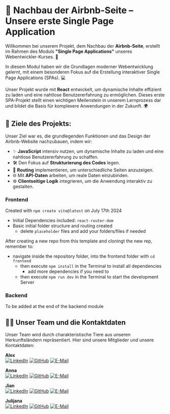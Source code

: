 

# 🌟 Nachbau der Airbnb-Seite – Unsere erste Single Page Application

Willkommen bei unserem Projekt, dem Nachbau der **Airbnb-Seite**, erstellt im Rahmen des Moduls **"Single Page Applications"** unseres Webentwickler-Kurses. 🚀

In diesem Modul haben wir die Grundlagen moderner Webentwicklung gelernt, mit einem besonderen Fokus auf die Erstellung interaktiver Single Page Applications (SPAs). 💻 

Unser Projekt wurde mit **React** entwickelt, um dynamische Inhalte effizient zu laden und eine nahtlose Benutzererfahrung zu ermöglichen. Dieses erste SPA-Projekt stellt einen wichtigen Meilenstein in unserem Lernprozess dar und bildet die Basis für komplexere Anwendungen in der Zukunft. 🌍

## 🔑 Ziele des Projekts:
Unser Ziel war es, die grundlegenden Funktionen und das Design der Airbnb-Website nachzubauen, indem wir:
- ✨ **JavaScript** intensiv nutzen, um dynamische Inhalte zu laden und eine nahtlose Benutzererfahrung zu schaffen.
- 🛠️ Den Fokus auf **Strukturierung des Codes** legen.
- 🔄 **Routing** implementieren, um unterschiedliche Seiten anzuzeigen.
- 🌐 Mit **API-Daten** arbeiten, um reale Daten einzubinden.
- ⚙️ **Clientseitige Logik** integrieren, um die Anwendung interaktiv zu gestalten.

### Frontend

Created with `npm create vite@latest` on July 17th 2024

-   Initial Dependencies included: `react-router-dom`
-   Basic initial folder structure and routing created
    -   delete `placeholder` files and add your folders/files if needed

After creating a new repo from this template and cloningt the new rep, remember to:

-   navigate inside the repository folder, into the frontend folder with `cd frontend`
    -   then execute `npm install` in the Terminal to install all dependencies
        -   add more dependencies if you need to
    -   then execute `npm run dev` in the Terminal to start the development Server

### Backend

To be added at the end of the backend module

## 👩‍💻 Unser Team und die Kontaktdaten

Unser Team wird durch charakteristische Tiere aus unseren Herkunftsländern repräsentiert. Hier sind unsere Mitglieder und unsere Kontaktdaten:

  **Alex**  
  [![LinkedIn](https://img.shields.io/badge/-LinkedIn-0A66C2?style=for-the-badge&logo=linkedin&logoColor=white)](https://www.linkedin.com/in/alex-nezhad-2517a6322) 
  [![GitHub](https://img.shields.io/badge/-GitHub-181717?style=for-the-badge&logo=github&logoColor=white)](https://github.com/Alexxmanii) 
  [![E-Mail](https://img.shields.io/badge/-E--Mail-D14836?style=for-the-badge&logo=gmail&logoColor=white)](mailto:mohammad.mohammad@dci-student.org)

  **Anna**  
 [![LinkedIn](https://img.shields.io/badge/-LinkedIn-0A66C2?style=for-the-badge&logo=linkedin&logoColor=white)](https://www.linkedin.com/in/anna-popova-95b27393) 
  [![GitHub](https://img.shields.io/badge/-GitHub-181717?style=for-the-badge&logo=github&logoColor=white)](https://github.com/anyuka007) 
  [![E-Mail](https://img.shields.io/badge/-E--Mail-D14836?style=for-the-badge&logo=gmail&logoColor=white)](mailto:anna.popova0510@gmail.com)

 **Jian**  
[![LinkedIn](https://img.shields.io/badge/-LinkedIn-0A66C2?style=for-the-badge&logo=linkedin&logoColor=white)](https://www.linkedin.com/in/jian-lu-705184330) 
  [![GitHub](https://img.shields.io/badge/-GitHub-181717?style=for-the-badge&logo=github&logoColor=white)](https://github.com/LuJian2024) 
  [![E-Mail](https://img.shields.io/badge/-E--Mail-D14836?style=for-the-badge&logo=gmail&logoColor=white)](mailto:jian.lu.ou@gmail.com)

 **Julijana**  
  [![LinkedIn](https://img.shields.io/badge/-LinkedIn-0A66C2?style=for-the-badge&logo=linkedin&logoColor=white)](https://www.linkedin.com/in/julijana-uneva-b28a751b5) 
  [![GitHub](https://img.shields.io/badge/-GitHub-181717?style=for-the-badge&logo=github&logoColor=white)](https://github.com/JulijanaUneva) 
  [![E-Mail](https://img.shields.io/badge/-E--Mail-D14836?style=for-the-badge&logo=gmail&logoColor=white)](mailto:julijana3uneva@gmail.com) 

